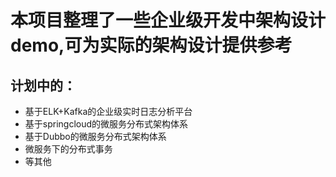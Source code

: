 # 本项目整理了一些企业级开发中架构设计demo,可为实际的架构设计提供参考
## 计划中的：
-	基于ELK+Kafka的企业级实时日志分析平台
-	基于springcloud的微服务分布式架构体系
-	基于Dubbo的微服务分布式架构体系
-	微服务下的分布式事务
-	等其他

